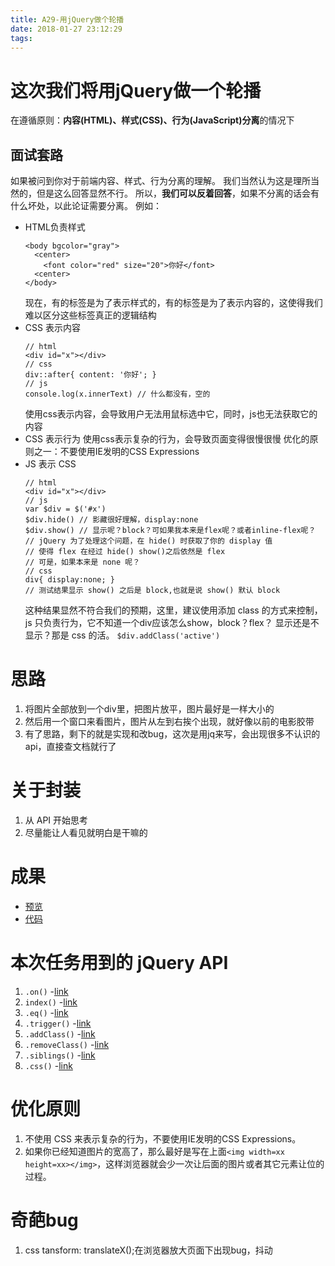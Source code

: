 ```yaml
---
title: A29-用jQuery做个轮播
date: 2018-01-27 23:12:29
tags:
---
```


# 这次我们将用jQuery做一个轮播
在遵循原则：**内容(HTML)、样式(CSS)、行为(JavaScript)分离**的情况下
## 面试套路
如果被问到你对于前端内容、样式、行为分离的理解。
我们当然认为这是理所当然的，但是这么回答显然不行。
所以，**我们可以反着回答**，如果不分离的话会有什么坏处，以此论证需要分离。
例如：
- HTML负责样式
  ```
  <body bgcolor="gray">
    <center>
      <font color="red" size="20">你好</font>
    <center>
  </body>
  ```
  现在，有的标签是为了表示样式的，有的标签是为了表示内容的，这使得我们难以区分这些标签真正的逻辑结构
- CSS 表示内容
  ```
  // html
  <div id="x"></div>
  // css
  div::after{ content: '你好'; }
  // js
  console.log(x.innerText) // 什么都没有，空的
  ```
  使用css表示内容，会导致用户无法用鼠标选中它，同时，js也无法获取它的内容
- CSS 表示行为
  使用css表示复杂的行为，会导致页面变得很慢很慢
  优化的原则之一：不要使用IE发明的CSS Expressions
- JS 表示 CSS
  ```
  // html
  <div id="x"></div>
  // js
  var $div = $('#x')
  $div.hide() // 影藏很好理解，display:none
  $div.show() // 显示呢？block？可如果我本来是flex呢？或者inline-flex呢？
  // jQuery 为了处理这个问题，在 hide() 时获取了你的 display 值
  // 使得 flex 在经过 hide() show()之后依然是 flex
  // 可是，如果本来是 none 呢？
  // css
  div{ display:none; }
  // 测试结果显示 show() 之后是 block,也就是说 show() 默认 block
  ```
  这种结果显然不符合我们的预期，这里，建议使用添加 class 的方式来控制，js 只负责行为，它不知道一个div应该怎么show，block？flex？
  显示还是不显示？那是 css 的活。
  `$div.addClass('active')`

# 思路
1. 将图片全部放到一个div里，把图片放平，图片最好是一样大小的
2. 然后用一个窗口来看图片，图片从左到右挨个出现，就好像以前的电影胶带
3. 有了思路，剩下的就是实现和改bug，这次是用jq来写，会出现很多不认识的api，直接查文档就行了

# 关于封装
1. 从 API 开始思考
2. 尽量能让人看见就明白是干嘛的

# 成果
- [预览](https://zerolhao.github.io/task-code/A29-jQuery-carousel/index.html)
- [代码](https://github.com/zerolhao/task-code/tree/master/A29-jQuery-carousel)

# 本次任务用到的 jQuery API
1. `.on()` -[link](https://www.jquery123.com/on/)
2. `index()` -[link](https://www.jquery123.com/index/)
3. `.eq()` -[link](https://www.jquery123.com/eq/)
4. `.trigger()` -[link](https://www.jquery123.com/trigger/)
5. `.addClass()` -[link](https://www.jquery123.com/addClass/)
6. `.removeClass()` -[link](https://www.jquery123.com/removeClass/)
7. `.siblings()` -[link](https://www.jquery123.com/siblings/)
8. `.css()` -[link](https://www.jquery123.com/css/)

# 优化原则
1. 不使用 CSS 来表示复杂的行为，不要使用IE发明的CSS Expressions。
2. 如果你已经知道图片的宽高了，那么最好是写在上面`<img width=xx height=xx></img>`，这样浏览器就会少一次让后面的图片或者其它元素让位的过程。

# 奇葩bug
1. css tansform: translateX();在浏览器放大页面下出现bug，抖动
